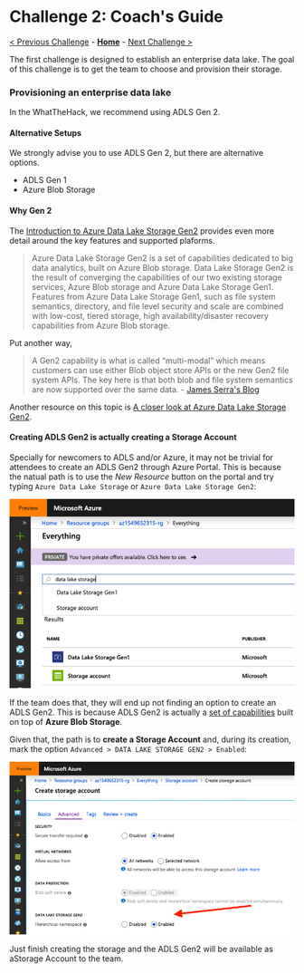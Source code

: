 # Challenge 2: Coach's Guide

[< Previous Challenge](./01-Background.md) - **[Home](README.md)** - [Next Challenge >](./03-CloudIngest.md)

The first challenge is designed to establish an enterprise data lake.
The goal of this challenge is to get the team to choose and provision their storage.

### Provisioning an enterprise data lake

In the WhatTheHack, we recommend using ADLS Gen 2.

#### Alternative Setups

We strongly advise you to use ADLS Gen 2, but there are alternative options.

- ADLS Gen 1
- Azure Blob Storage

#### Why Gen 2

The [Introduction to Azure Data Lake Storage Gen2](https://docs.microsoft.com/en-us/azure/storage/blobs/data-lake-storage-introduction) provides even more detail around the key features and supported plaforms.

> Azure Data Lake Storage Gen2 is a set of capabilities dedicated to big data analytics, built on Azure Blob storage. Data Lake Storage Gen2 is the result of converging the capabilities of our two existing storage services, Azure Blob storage and Azure Data Lake Storage Gen1. Features from Azure Data Lake Storage Gen1, such as file system semantics, directory, and file level security and scale are combined with low-cost, tiered storage, high availability/disaster recovery capabilities from Azure Blob storage.

Put another way,

> A Gen2 capability is what is called “multi-modal” which means customers can use either Blob object store APIs or the new Gen2 file system APIs.  The key here is that both blob and file system semantics are now supported over the same data. - [James Serra's Blog](https://www.jamesserra.com/archive/2018/06/azure-data-lake-store-gen2/)

Another resource on this topic is [A closer look at Azure Data Lake Storage Gen2](https://azure.microsoft.com/en-us/blog/a-closer-look-at-azure-data-lake-storage-gen2/).

#### Creating ADLS Gen2 is actually creating a Storage Account

Specially for newcomers to ADLS and/or Azure, it may not be trivial for
attendees to create an ADLS Gen2 through Azure Portal. This is because the
natual path is to use the *New Resource* button on the portal and try typing
`Azure Data Lake Storage` or `Azure Data Lake Storage Gen2`:

![Azure - Search for ADLS Gen2](./images/adls-creation-search.png)

If the team does that, they will end up not finding an option to create an ADLS
Gen2. This is because ADLS Gen2 is actually a [set of capabilities](https://docs.microsoft.com/en-us/azure/storage/blobs/data-lake-storage-introduction)
built on top of **Azure Blob Storage**.

Given that, the path is to **create a Storage Account** and, during its
creation, mark the option `Advanced > DATA LAKE STORAGE GEN2 > Enabled`:

![Azure - Creating an ADLS Gen2 through Storage Account](./images/adls-creation-option.png)

Just finish creating the storage and the ADLS Gen2 will be
available as aStorage Account to the team.

